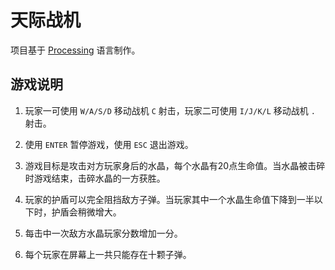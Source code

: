 # 天际战机

项目基于 [Processing](https://processing.org/) 语言制作。

## 游戏说明

1. 玩家一可使用 `W/A/S/D` 移动战机 `C` 射击，玩家二可使用 `I/J/K/L` 移动战机 `.` 射击。

2. 使用 `ENTER` 暂停游戏，使用 `ESC` 退出游戏。

3. 游戏目标是攻击对方玩家身后的水晶，每个水晶有20点生命值。当水晶被击碎时游戏结束，击碎水晶的一方获胜。

4. 玩家的护盾可以完全阻挡敌方子弹。当玩家其中一个水晶生命值下降到一半以下时，护盾会稍微增大。

5. 每击中一次敌方水晶玩家分数增加一分。

6. 每个玩家在屏幕上一共只能存在十颗子弹。

